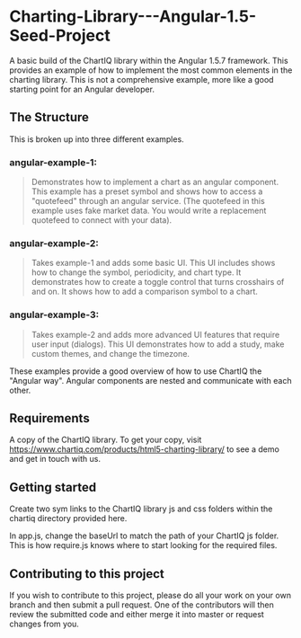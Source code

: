# Charting-Library---Angular-1.5-Seed-Project

A basic build of the ChartIQ library within the Angular 1.5.7 framework. This provides an example of how to implement the most common elements in the charting library. This is not a comprehensive example, more like a good starting point for an Angular developer.

## The Structure

This is broken up into three different examples.

### angular-example-1:

>Demonstrates how to implement a chart as an angular component. This example has a preset symbol and shows how to access a "quotefeed" through an angular service. (The quotefeed in this example uses fake market data. You would write a replacement quotefeed to connect with your data).

### angular-example-2:

>Takes example-1 and adds some basic UI. This UI includes shows how to change the symbol, periodicity, and chart type. It demonstrates how to create a toggle control that turns crosshairs of and on. It shows how to add a comparison symbol to a chart.

### angular-example-3:

>Takes example-2 and adds more advanced UI features that require user input (dialogs). This UI demonstrates how to add a study, make custom themes, and change the timezone.

These examples provide a good overview of how to use ChartIQ the "Angular way". Angular components are nested and communicate with each other.

## Requirements

A copy of the ChartIQ library. To get your copy, visit https://www.chartiq.com/products/html5-charting-library/ to see a demo and get in touch with us.

## Getting started

Create two sym links to the ChartIQ library js and css folders within the chartiq directory provided here.

In app.js, change the baseUrl to match the path of your ChartIQ js folder. This is how require.js knows where to start looking for the required files.

## Contributing to this project

If you wish to contribute to this project, please do all your work on your own branch and then submit a pull request. One of the contributors will then review the submitted code and either merge it into master or request changes from you.
